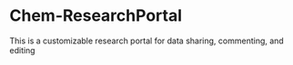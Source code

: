 # Chem-ResearchPortal
This is a customizable research portal for data sharing, commenting, and editing
